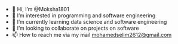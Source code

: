 - 👋 Hi, I’m @Moksha1801
- 👀 I’m interested in programming and software engineering
- 🌱 I’m currently learning data science and software engineering 
- 💞️ I’m looking to collaborate on projects on software
- 📫 How to reach me via my mail mohamedselim2612@gmail.com

<!---
Moksha1801/Moksha1801 is a ✨ special ✨ repository because its `README.md` (this file) appears on your GitHub profile.
You can click the Preview link to take a look at your changes.
--->
